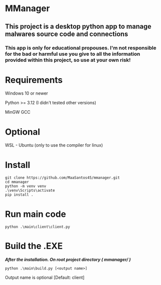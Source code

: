 # MManager

## This project is a desktop python app to manage malwares source code and connections

### This app is only for educational propouses. I'm not responsible for the bad or harmful use you give to all the information provided within this project, so use at your own risk!


# Requirements
Windows 10 or newer

Python >= 3.12 (I didn't tested other versions)

MinGW GCC

# Optional
WSL - Ubuntu (only to use the compiler for linux)


# Install
```
git clone https://github.com/MaaSantos45/mmanager.git
cd mmanager
python -m venv venv
.\venv\Scripts\activate
pip install .
```

# Run main code
```
python .\main\client\client.py
```

# Build the .EXE
***After the installation. On root project directory ( mmanager/ )***
```
python .\main\build.py [<output name>]
```
Output name is optional [Default: client]
